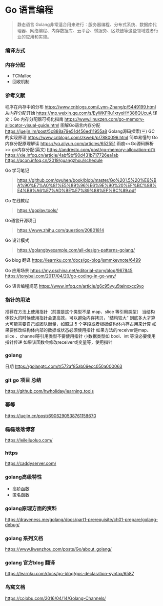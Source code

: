<!--
 * @Descripttion: 
 * @version: 
 * @Author: WangShuaibing
 * @Date: 2020-09-27 09:26:23
 * @LastEditors: WangShuaibing
 * @LastEditTime: 2020-12-17 10:16:16
-->
# Go 语言编程
> 静态语言
> Golang非常适合用来进行：服务器编程、分布式系统、数据库代理器、网络编程、内存数据库、云平台、微服务、区块链等这些领域或者行业的应用和实施。

### 编译方式


### 内存分配
- TCMalloc
- 回收机制

### 参考文献
程序在内存中的分布 https://www.cnblogs.com/Lynn-Zhang/p/5449199.html
从内存分配开始 https://mp.weixin.qq.com/s/EyWKFRu1xryoHY386QUcuA
译文：Go 内存分配器可视化指南 https://www.linuxzen.com/go-memory-allocator-visual-guide.html
图解Go语言内存分配 https://juejin.im/post/5c888a79e51d456ed11955a8
Golang源码探索(三) GC的实现原理 https://www.cnblogs.com/zkweb/p/7880099.html
简单易懂的 Go 内存分配原理解读 https://yq.aliyun.com/articles/652551
雨痕<<Go源码解析>>
go内存分配(英文) https://andrestc.com/post/go-memory-allocation-pt1/
https://xie.infoq.cn/article/4abf9bf90d431b717726ea1ab
https://qcon.infoq.cn/2019/guangzhou/schedule

Go 学习笔记
> https://github.com/qyuhen/book/blob/master/Go%201.5%20%E6%BA%90%E7%A0%81%E5%89%96%E6%9E%90%20%EF%BC%88%E4%B9%A6%E7%AD%BE%E7%89%88%EF%BC%89.pdf


Go 在线教程
> https://goplay.tools/

Go语言开源项目
> https://www.zhihu.com/question/20801814

Go 设计模式
> https://golangbyexample.com/all-design-patterns-golang/

Go blog 翻译
https://learnku.com/docs/go-blog/ismmkeynote/6499

Go 应用场景
https://my.oschina.net/editorial-story/blog/967845
https://tonybai.com/2017/04/20/go-coding-in-go-way/

Go 语言编程规范
https://www.infoq.cn/article/g6c95vyu5telnxxcc9yo


### 指针的用法
推荐在方法上使用指针（前提是这个类型不是 map、slice 等引用类型）
当结构体较大的时候使用指针会更高效，可以避免内存拷贝，“结构较大” 到底多大才算大可能需要自己或团队衡量，如超过 5 个字段或者根据结构体内存占用来计算
如果要修改结构体内部的数据或状态必须使用指针
如果方法的receiver是map、slice 、channel等引用类型不要使用指针
小数据类型如 bool、int 等没必要使用指针传递
如果该函数会修改receiver或变量等，使用指针

### golang 
日期
https://golangtc.com/t/572af85ab09ecc050a000063

### git go 项目 总结
https://github.com/hwholiday/learning_tools


### 幂等
https://juejin.cn/post/6906290538761158670

### 磊磊落落博客
https://leileiluoluo.com/

### https
https://caddyserver.com/


### golang高级特性
- 高阶函数
- 匿名函数

### golang原理方面的资料
https://draveness.me/golang/docs/part1-prerequisite/ch01-prepare/golang-debug/

### golang 系列文档
https://www.liwenzhou.com/posts/Go/about_golang/

### golang 官方blog 翻译
https://learnku.com/docs/go-blog/gos-declaration-syntax/6587

### 鸟窝文档
https://colobu.com/2016/04/14/Golang-Channels/